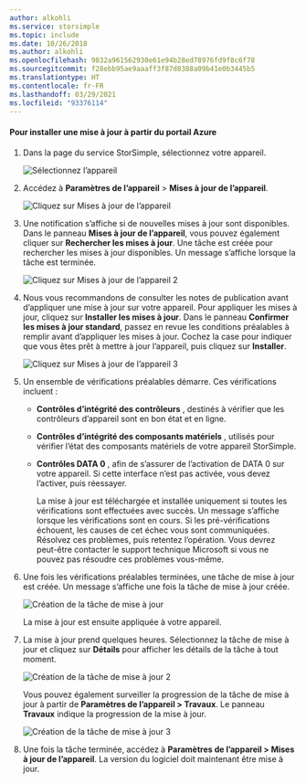 ```yaml
---
author: alkohli
ms.service: storsimple
ms.topic: include
ms.date: 10/26/2018
ms.author: alkohli
ms.openlocfilehash: 9832a961562930e61e94b28ed78976fd9f8c6f78
ms.sourcegitcommit: f28ebb95ae9aaaff3f87d8388a09b41e0b3445b5
ms.translationtype: HT
ms.contentlocale: fr-FR
ms.lasthandoff: 03/29/2021
ms.locfileid: "93376114"
---
```

#### <a name="to-install-an-update-from-the-azure-portal"></a>Pour installer une mise à jour à partir du portail Azure

1. Dans la page du service StorSimple, sélectionnez votre appareil.

    ![Sélectionnez l’appareil](./media/storsimple-8000-install-update5-via-portal/update1.png)

2. Accédez à **Paramètres de l’appareil** > **Mises à jour de l’appareil**.

    ![Cliquez sur Mises à jour de l’appareil](./media/storsimple-8000-install-update5-via-portal/update2.png)

2. Une notification s’affiche si de nouvelles mises à jour sont disponibles. Dans le panneau **Mises à jour de l’appareil**, vous pouvez également cliquer sur **Rechercher les mises à jour**. Une tâche est créée pour rechercher les mises à jour disponibles. Un message s’affiche lorsque la tâche est terminée.

    ![Cliquez sur Mises à jour de l’appareil 2](./media/storsimple-8000-install-update5-via-portal/update3.png)

3. Nous vous recommandons de consulter les notes de publication avant d’appliquer une mise à jour sur votre appareil. Pour appliquer les mises à jour, cliquez sur **Installer les mises à jour**. Dans le panneau **Confirmer les mises à jour standard**, passez en revue les conditions préalables à remplir avant d’appliquer les mises à jour. Cochez la case pour indiquer que vous êtes prêt à mettre à jour l’appareil, puis cliquez sur **Installer**.

    ![Cliquez sur Mises à jour de l’appareil 3](./media/storsimple-8000-install-update5-via-portal/update4.png)

6. Un ensemble de vérifications préalables démarre. Ces vérifications incluent :
   
   * **Contrôles d’intégrité des contrôleurs** , destinés à vérifier que les contrôleurs d’appareil sont en bon état et en ligne.
   * **Contrôles d’intégrité des composants matériels** , utilisés pour vérifier l’état des composants matériels de votre appareil StorSimple.
   * **Contrôles DATA 0** , afin de s’assurer de l’activation de DATA 0 sur votre appareil. Si cette interface n’est pas activée, vous devez l’activer, puis réessayer.

     La mise à jour est téléchargée et installée uniquement si toutes les vérifications sont effectuées avec succès. Un message s’affiche lorsque les vérifications sont en cours. Si les pré-vérifications échouent, les causes de cet échec vous sont communiquées. Résolvez ces problèmes, puis retentez l’opération. Vous devrez peut-être contacter le support technique Microsoft si vous ne pouvez pas résoudre ces problèmes vous-même.

7. Une fois les vérifications préalables terminées, une tâche de mise à jour est créée. Un message s’affiche une fois la tâche de mise à jour créée.
   
    ![Création de la tâche de mise à jour](./media/storsimple-8000-install-update5-via-portal/update6.png)
   
    La mise à jour est ensuite appliquée à votre appareil.

9. La mise à jour prend quelques heures. Sélectionnez la tâche de mise à jour et cliquez sur **Détails** pour afficher les détails de la tâche à tout moment.

    ![Création de la tâche de mise à jour 2](./media/storsimple-8000-install-update5-via-portal/update8.png)

     Vous pouvez également surveiller la progression de la tâche de mise à jour à partir de **Paramètres de l’appareil > Travaux**. Le panneau **Travaux** indique la progression de la mise à jour.

     ![Création de la tâche de mise à jour 3](./media/storsimple-8000-install-update5-via-portal/update7.png)

10. Une fois la tâche terminée, accédez à **Paramètres de l’appareil > Mises à jour de l’appareil**. La version du logiciel doit maintenant être mise à jour.

